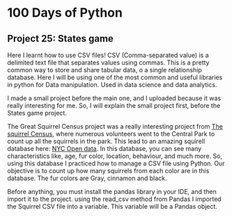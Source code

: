 # 100 Days of Python
## Project 25: States game

Here I learnt how to use CSV files!
CSV (Comma-separated value) is a delimited text file that separates values using commas. This is a pretty common way to store and share tabular data, o a single relationship database.
Here I will be using one of the most common and useful libraries in python for Data manipulation. Used in data science and data analytics.

I made a small project before the main one, and I uploaded because it was really interesting for me. So, I will explain the small project first, before the States game project.

The Great Squirrel Census project was a really interesting project from [The squirrel Census](https://www.thesquirrelcensus.com/), where numerous volunteers went to the Central Park to count up all the squirrels in the park. This lead to an amazing squirell database here: [NYC Open data](https://data.cityofnewyork.us/Environment/2018-Central-Park-Squirrel-Census-Squirrel-Data/vfnx-vebw).
In this database, you can see many characteristics like, age, fur color, location, behaviour, and much more. So, using this database I practiced how to manage a CSV file using Python. Our objective is to count up how many squirrels from each color are in this database. The fur colors are Gray, cinnamon and black.

Before anything, you must install the pandas library in your IDE, and then import it to the project.
using the read_csv method from Pandas I imported the Squirrel CSV file into a variable. This variable will be a Pandas object.
